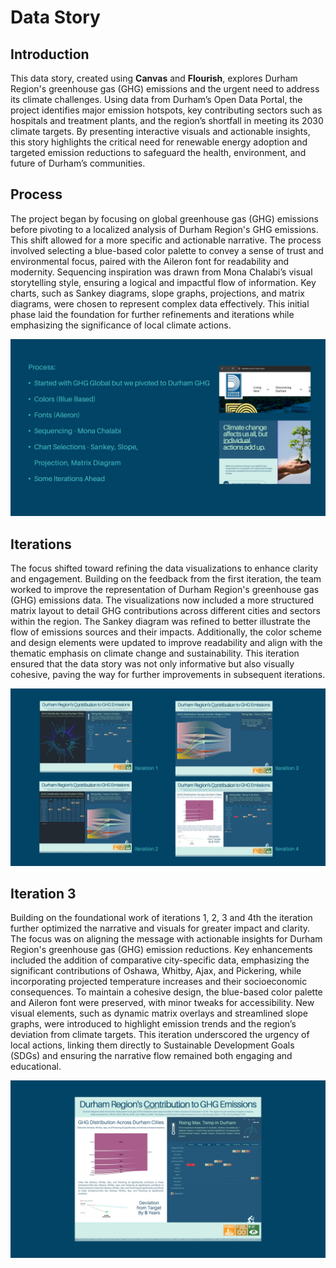 # Data Story

## Introduction
This data story, created using **Canvas** and **Flourish**, explores Durham Region's greenhouse gas (GHG) emissions and the urgent need to address its climate challenges. Using data from Durham’s Open Data Portal, the project identifies major emission hotspots, key contributing sectors such as hospitals and treatment plants, and the region’s shortfall in meeting its 2030 climate targets. By presenting interactive visuals and actionable insights, this story highlights the critical need for renewable energy adoption and targeted emission reductions to safeguard the health, environment, and future of Durham’s communities.

## Process
The project began by focusing on global greenhouse gas (GHG) emissions before pivoting to a localized analysis of Durham Region's GHG emissions. This shift allowed for a more specific and actionable narrative. The process involved selecting a blue-based color palette to convey a sense of trust and environmental focus, paired with the Aileron font for readability and modernity. Sequencing inspiration was drawn from Mona Chalabi’s visual storytelling style, ensuring a logical and impactful flow of information. Key charts, such as Sankey diagrams, slope graphs, projections, and matrix diagrams, were chosen to represent complex data effectively. This initial phase laid the foundation for further refinements and iterations while emphasizing the significance of local climate actions.

![It-1](/assests/img/Slide20.JPG)

## Iterations
The focus shifted toward refining the data visualizations to enhance clarity and engagement. Building on the feedback from the first iteration, the team worked to improve the representation of Durham Region's greenhouse gas (GHG) emissions data. The visualizations now included a more structured matrix layout to detail GHG contributions across different cities and sectors within the region. The Sankey diagram was refined to better illustrate the flow of emissions sources and their impacts. Additionally, the color scheme and design elements were updated to improve readability and align with the thematic emphasis on climate change and sustainability. This iteration ensured that the data story was not only informative but also visually cohesive, paving the way for further improvements in subsequent iterations.

![It-2](/assests/img/Slide21.JPG)

## Iteration 3
Building on the foundational work of iterations 1, 2, 3 and 4th the iteration further optimized the narrative and visuals for greater impact and clarity. The focus was on aligning the message with actionable insights for Durham Region's greenhouse gas (GHG) emission reductions. Key enhancements included the addition of comparative city-specific data, emphasizing the  
significant contributions of Oshawa, Whitby, Ajax, and Pickering, while incorporating projected temperature increases and their socioeconomic consequences. To maintain a cohesive design, the blue-based color palette and Aileron font were preserved, with minor tweaks for accessibility. New visual elements, such as dynamic matrix overlays and streamlined slope graphs, were introduced to highlight emission trends and the region’s deviation from climate targets. This iteration underscored the urgency of local actions, linking them directly to Sustainable Development Goals (SDGs) and ensuring the narrative flow remained both engaging and educational.

![It-3](/assests/img/Slide22.JPG)
